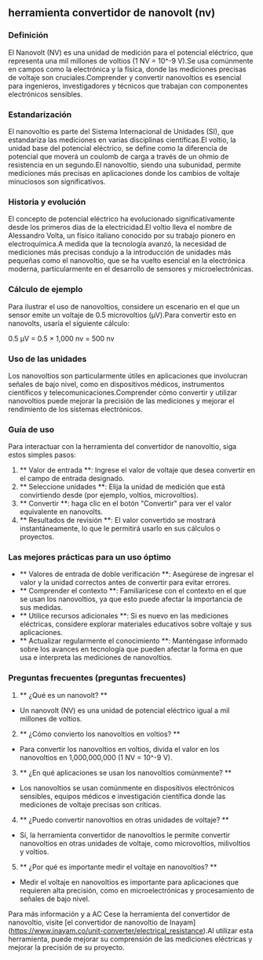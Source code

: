 ## herramienta convertidor de nanovolt (nv)

### Definición
El Nanovolt (NV) es una unidad de medición para el potencial eléctrico, que representa una mil millones de voltios (1 NV = 10^-9 V).Se usa comúnmente en campos como la electrónica y la física, donde las mediciones precisas de voltaje son cruciales.Comprender y convertir nanovoltios es esencial para ingenieros, investigadores y técnicos que trabajan con componentes electrónicos sensibles.

### Estandarización
El nanovoltio es parte del Sistema Internacional de Unidades (SI), que estandariza las mediciones en varias disciplinas científicas.El voltio, la unidad base del potencial eléctrico, se define como la diferencia de potencial que moverá un coulomb de carga a través de un ohmio de resistencia en un segundo.El nanovoltio, siendo una subunidad, permite mediciones más precisas en aplicaciones donde los cambios de voltaje minuciosos son significativos.

### Historia y evolución
El concepto de potencial eléctrico ha evolucionado significativamente desde los primeros días de la electricidad.El voltio lleva el nombre de Alessandro Volta, un físico italiano conocido por su trabajo pionero en electroquímica.A medida que la tecnología avanzó, la necesidad de mediciones más precisas condujo a la introducción de unidades más pequeñas como el nanovoltio, que se ha vuelto esencial en la electrónica moderna, particularmente en el desarrollo de sensores y microelectrónicas.

### Cálculo de ejemplo
Para ilustrar el uso de nanovoltios, considere un escenario en el que un sensor emite un voltaje de 0.5 microvoltios (µV).Para convertir esto en nanovolts, usaría el siguiente cálculo:

0.5 µV = 0.5 × 1,000 nv = 500 nv

### Uso de las unidades
Los nanovoltios son particularmente útiles en aplicaciones que involucran señales de bajo nivel, como en dispositivos médicos, instrumentos científicos y telecomunicaciones.Comprender cómo convertir y utilizar nanovoltios puede mejorar la precisión de las mediciones y mejorar el rendimiento de los sistemas electrónicos.

### Guía de uso
Para interactuar con la herramienta del convertidor de nanovoltio, siga estos simples pasos:

1. ** Valor de entrada **: Ingrese el valor de voltaje que desea convertir en el campo de entrada designado.
2. ** Seleccione unidades **: Elija la unidad de medición que está convirtiendo desde (por ejemplo, voltios, microvoltios).
3. ** Convertir **: haga clic en el botón "Convertir" para ver el valor equivalente en nanovolts.
4. ** Resultados de revisión **: El valor convertido se mostrará instantáneamente, lo que le permitirá usarlo en sus cálculos o proyectos.

### Las mejores prácticas para un uso óptimo
- ** Valores de entrada de doble verificación **: Asegúrese de ingresar el valor y la unidad correctos antes de convertir para evitar errores.
- ** Comprender el contexto **: Familiarícese con el contexto en el que se usan los nanovoltios, ya que esto puede afectar la importancia de sus medidas.
- ** Utilice recursos adicionales **: Si es nuevo en las mediciones eléctricas, considere explorar materiales educativos sobre voltaje y sus aplicaciones.
- ** Actualizar regularmente el conocimiento **: Manténgase informado sobre los avances en tecnología que pueden afectar la forma en que usa e interpreta las mediciones de nanovoltios.

### Preguntas frecuentes (preguntas frecuentes)

1. ** ¿Qué es un nanovolt? **
- Un nanovolt (NV) es una unidad de potencial eléctrico igual a mil millones de voltios.

2. ** ¿Cómo convierto los nanovoltios en voltios? **
- Para convertir los nanovoltios en voltios, divida el valor en los nanovoltios en 1,000,000,000 (1 NV = 10^-9 V).

3. ** ¿En qué aplicaciones se usan los nanovoltios comúnmente? **
- Los nanovoltios se usan comúnmente en dispositivos electrónicos sensibles, equipos médicos e investigación científica donde las mediciones de voltaje precisas son críticas.

4. ** ¿Puedo convertir nanovoltios en otras unidades de voltaje? **
- Sí, la herramienta convertidor de nanovoltios le permite convertir nanovoltios en otras unidades de voltaje, como microvoltios, milivoltios y voltios.

5. ** ¿Por qué es importante medir el voltaje en nanovoltios? **
- Medir el voltaje en nanovoltios es importante para aplicaciones que requieren alta precisión, como en microelectrónicas y procesamiento de señales de bajo nivel.

Para más información y a AC Cese la herramienta del convertidor de nanovoltio, visite [el convertidor de nanovoltio de Inayam] (https://www.inayam.co/unit-converter/electrical_resistance).Al utilizar esta herramienta, puede mejorar su comprensión de las mediciones eléctricas y mejorar la precisión de su proyecto.